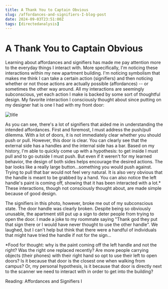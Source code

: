 ```yaml
---
title: A Thank You to Captain Obvious
slug: /affordances-and-signifiers-I-blog-post
date: 2024-09-03T23:51:00Z
tags: [directedanalysis]
---
```


# A Thank You to Captain Obvious

Learning about affordances and signifiers has made me pay attention more to the everyday things I interact with. More specifically, I'm noticing these interactions within my new apartment building. I'm noticing symbolism that makes me think I can take a certain action (signifiers) and then noticing whether or not those actions are actually possible (affordances) -- or sometimes the other way around. All my interactions are seemingly subconscious, yet each action I make is backed by some sort of thoughtful design. My favorite interaction I consciously thought about since putting on my designer hat is one I had with my front door:

![title](/img/door.png)

As you can see, there's a lot of signifiers that aided me in understanding the intended affordances. First and foremost, I must address the push/pull dilemma. With a lot of doors, it is not immediately clear whether you should push or pull. However, this door is clear. You can clearly see that the external side has a handles and the internal side has a bar. Based on my history, I'm able to quickly come up with a hypothesis: to get inside I must pull and to go outside I must push. But even if it weren't for my learned behavior, the design of both sides helps encourage the desired actions. The bar looks like a really large button...something you would push against. Trying to pull that bar would not feel very natural. It is also very obvious that the handle is meant to be grabbed by a hand. You can also notice the left handle's paint is coming off, showing that it has been interacted with a lot.* These interactions, though not consciously thought about, are made simple because of good design.

The signifiers in this photo, however, broke me out of my subconscious state. The door handle was clearly broken. Despite being so obviously unusable, the apartment still put up a sign to deter people from trying to open the door. I made a joke to my roommate saying "Thank god they put that sign there or I would have never thought to use the other handle". We laughed, but I can't help but think that there were a handful of individuals that might have tried the handle if not for the sign...

*Food for thought: why is the paint coming off the left handle and not the right? Was the right one replaced recently? Are more people carrying objects (their phones) with their right hand so opt to use their left to open doors? Is it because that door is the closest one when walking from campus? Or, my personal hypothesis, is it because that door is directly next to the scanner we need to interact with in order to get into the building?

Reading: Affordances and Signifiers I
